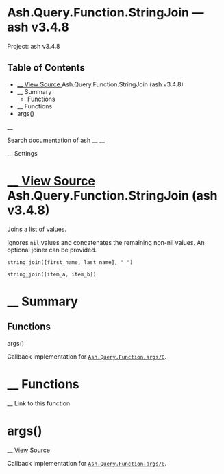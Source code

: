 # Ash.Query.Function.StringJoin — ash v3.4.8

Project: ash v3.4.8

## Table of Contents

- [ __ View Source ](external_link) Ash.Query.Function.StringJoin (ash v3.4.8)
- __ Summary
  - Functions
- __ Functions
- args()

__

Search documentation of ash __ __

__ Settings

#  [ __ View Source ](external_link) Ash.Query.Function.StringJoin (ash v3.4.8)

Joins a list of values.

Ignores `nil` values and concatenates the remaining non-nil values. An optional joiner can be provided.
    
    
    string_join([first_name, last_name], " ")
    
    string_join([item_a, item_b])

#  __ Summary

##  Functions

args()

Callback implementation for [`Ash.Query.Function.args/0`](external_link).

#  __ Functions

__ Link to this function

# args()

[ __ View Source ](external_link)

Callback implementation for [`Ash.Query.Function.args/0`](external_link).
